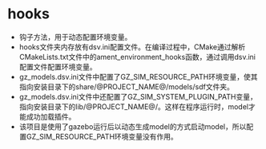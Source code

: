 # hooks
- 钩子方法，用于动态配置环境变量。
- hooks文件夹内存放有dsv.ini配置文件。在编译过程中，CMake通过解析CMakeLists.txt文件中的ament_environment_hooks函数，通过调用dsv.ini配置文件配置环境变量。  
- gz_models.dsv.ini文件中配置了GZ_SIM_RESOURCE_PATH环境变量，使其指向安装目录下的share/@PROJECT_NAME@/models/sdf文件夹。
- gz_models.dsv.ini文件中还配置了GZ_SIM_SYSTEM_PLUGIN_PATH变量，指向安装目录下的lib/@PROJECT_NAME@/。这样在程序运行时，model才能成功加载插件。
- 该项目是使用了gazebo运行后以动态生成model的方式启动model，所以配置GZ_SIM_RESOURCE_PATH环境变量没有作用。